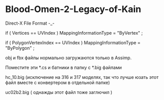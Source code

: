 # Blood-Omen-2-Legacy-of-Kain

Direct-X File Format -_-

if ( Vertices           == UVIndex ) MappingInformationType = "ByVertex"  ;

if ( PolygonVertexIndex == UVIndex ) MappingInformationType = "ByPolygon" ;

obj и fbx файлы нормально загружаются только в Assimp.

Поместите эти *.cs и батники в папку с *.big файлами 

hc_10.big (исключение на 316 и 317 моделях, так что лучше юзать этот файл вместе с конвертером в отдельной папке)

uc02b2.big ( однажды этот файл тоже заглючил )
